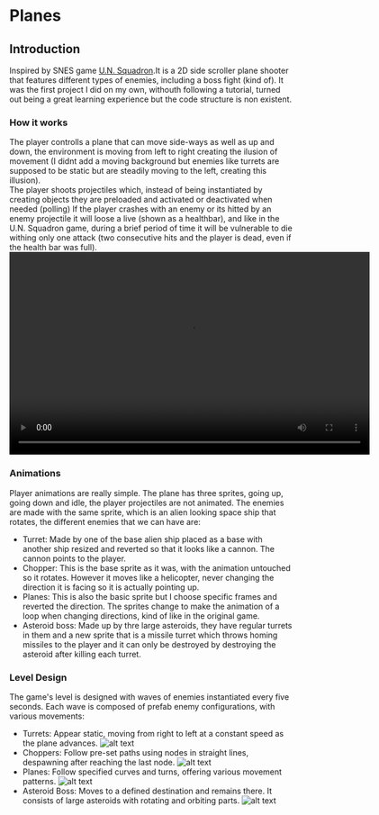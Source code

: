 # Planes

## Introduction
Inspired by SNES game [U.N. Squadron](https://es.wikipedia.org/wiki/U.N._Squadron).It is a 2D side scroller plane shooter that features different types of enemies, including a boss fight (kind of). It was the first project I did on my own, withouth following a tutorial, turned out being a great learning experience but the code structure is non existent.  

### How it works
The player controlls a plane that can move side-ways as well as up and down, the environment is moving from left to right creating the ilusion of movement (I didnt add a moving background but enemies like turrets are supposed to be static but are steadily moving to the left, creating this illusion).  
The player shoots projectiles which, instead of being instantiated by creating objects they are preloaded and activated or deactivated when needed (polling)
If the player crashes with an enemy or its hitted by an enemy projectile it will loose a live (shown as a healthbar), and like in the U.N. Squadron game, during a brief period of time it will be vulnerable to die withing only one attack (two consecutive hits and the player is dead, even if the health bar was full).
<video controls width="640" height="360">
  <source src="https://www.dropbox.com/scl/fi/109hp3i5ykhy0x01819el/planes_victory.mov?rlkey=78whdyak6x1k462nyqgw2zr4h&raw=1" type="video/mp4">
  Your browser does not support the video tag.
</video>


### Animations
Player animations are really simple. The plane has three sprites, going up, going down and idle, the player projectiles are not animated. 
The enemies are made with the same sprite, which is an alien looking space ship that rotates, the different enemies that we can have are:
* Turret: Made by one of the base alien ship placed as a base with another ship resized and reverted so that it looks like a cannon. The cannon points to the player.
* Chopper: This is the base sprite as it was, with the animation untouched so it rotates. However it moves like a helicopter, never changing the direction it is facing so it is actually pointing up.
* Planes: This is also the basic sprite but I choose specific frames and reverted the direction. The sprites change to make the animation of a loop when changing directions, kind of like in the original game.
* Asteroid boss: Made up by thre large asteroids, they have regular turrets in them and a new sprite that is a missile turret which throws homing missiles to the player and it can only be destroyed by destroying the asteroid after killing each turret.

### Level Design
The game's level is designed with waves of enemies instantiated every five seconds. Each wave is composed of prefab enemy configurations, with various movements:

- Turrets: Appear static, moving from right to left at a constant speed as the plane advances.
![alt text](https://media.giphy.com/media/v1.Y2lkPTc5MGI3NjExNDI1NTBtOTd4ZjA2cG50dG9ta3Q2N3B2N3NpYXc3MHYyeWZvaDJhNSZlcD12MV9pbnRlcm5hbF9naWZfYnlfaWQmY3Q9Zw/NYArk1UlfRCH0l5a8I/giphy.gif "SampleAnimation")
- Choppers: Follow pre-set paths using nodes in straight lines, despawning after reaching the last node.
![alt text](https://media.giphy.com/media/v1.Y2lkPTc5MGI3NjExczBqdzJod2RwaHcxYzl4MnZkc3BhYmRhajBpZXd2cm9yaXhwcHh3OCZlcD12MV9pbnRlcm5hbF9naWZfYnlfaWQmY3Q9Zw/DxfY7cLLtFlpnpk8Wk/giphy.gif "SampleAnimation")
- Planes: Follow specified curves and turns, offering various movement patterns.
![alt text](https://media.giphy.com/media/v1.Y2lkPTc5MGI3NjExN3E1d2QzY284OWlvMzJ2ZDI0NHg0YnJzYXhteXI2dGNqNHQwbXU3dSZlcD12MV9pbnRlcm5hbF9naWZfYnlfaWQmY3Q9Zw/1uaK5D6txKpBjgtHNK/giphy.gif "SampleAnimation")
- Asteroid Boss: Moves to a defined destination and remains there. It consists of large asteroids with rotating and orbiting parts.
![alt text](https://dribbble.s3.amazonaws.com/direct-uploads/3d827b8a-4c69-4789-891c-5ec3bc338cc0/planes_boss.gif?X-Amz-Algorithm=AWS4-HMAC-SHA256&X-Amz-Credential=AKIAIJUPYEOE5MYHCRCQ%2F20230803%2Fus-east-1%2Fs3%2Faws4_request&X-Amz-Date=20230803T161851Z&X-Amz-Expires=900&X-Amz-SignedHeaders=host&X-Amz-Signature=44d5d17d12a8175ad27e15c69995c1bcb72e349b12c0fc118413944d8e6b0e2e "SampleAnimation")
